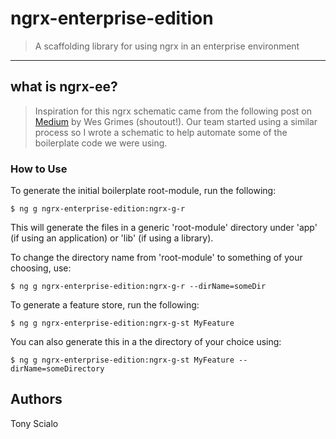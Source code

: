 # ngrx-enterprise-edition

> A scaffolding library for using ngrx in an enterprise environment

---

## what is ngrx-ee?

> Inspiration for this ngrx schematic came from the following post on [Medium](https://itnext.io/ngrx-best-practices-for-enterprise-angular-applications-6f00bcdf36d7) by Wes Grimes (shoutout!). Our team started using a similar process so I wrote a schematic to help automate some of the boilerplate code we were using.

### How to Use

To generate the initial boilerplate root-module, run the following:

```shell
$ ng g ngrx-enterprise-edition:ngrx-g-r
```

This will generate the files in a generic 'root-module' directory under 'app' (if using an application) or 'lib' (if using a library).

To change the directory name from 'root-module' to something of your choosing, use:

```shell
$ ng g ngrx-enterprise-edition:ngrx-g-r --dirName=someDir
```

To generate a feature store, run the following:

```shell
$ ng g ngrx-enterprise-edition:ngrx-g-st MyFeature
```

You can also generate this in a the directory of your choice using:

```shell
$ ng g ngrx-enterprise-edition:ngrx-g-st MyFeature --dirName=someDirectory
```

## Authors

Tony Scialo
